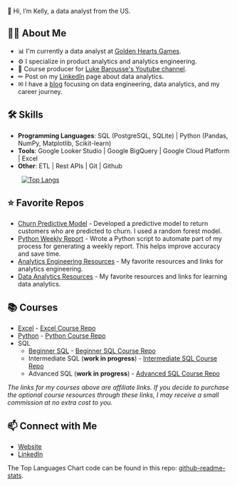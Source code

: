 👋 Hi, I’m Kelly, a data analyst from the US. 

## 🙋‍♀️ About Me

- 📊 I'm currently a data analyst at [Golden Hearts Games](https://www.goldenheartsgames.com/home).
- ⚙️ I specialize in product analytics and analytics engineering. 
- 🎥 Course producer for [Luke Barousse's Youtube channel](https://www.youtube.com/c/lukebarousse). 
- ✏ Post on my [LinkedIn](https://www.linkedin.com/in/kellyjianadams/) page about data analytics. 
- ✉ I have a [blog](https://www.kellyjadams.com/blog) focusing on data engineering, data analytics, and my career journey. 

## 🛠 Skills
- **Programming Languages**: SQL (PostgreSQL, SQLite) | Python (Pandas, NumPy, Matplotlib, Scikit-learn)
- **Tools**: Google Looker Studio | Google BigQuery | Google Cloud Platform | Excel
- **Other**: ETL | Rest APIs | Git | Github

&nbsp;&nbsp;&nbsp;&nbsp;&nbsp;&nbsp;&nbsp;&nbsp;[![Top Langs](https://github-readme-stats.vercel.app/api/top-langs/?username=kellyjadams&layout=compact&theme=dark)](https://github.com/anuraghazra/github-readme-stats)

## ⭐ Favorite Repos

- [Churn Predictive Model](https://github.com/kellyjadams/predictive-model-1) - Developed a predictive model to return customers who are predicted to churn. I used a random forest model. 
- [Python Weekly Report](https://github.com/kellyjadams/bigquery-python-weekly-report/tree/main) - Wrote a Python script to automate part of my process for generating a weekly report. This helps improve accuracy and save time.
- [Analytics Engineering Resources](https://github.com/kellyjadams/analytics-engineering-resources) - My favorite resources and links for analytics engineering.
- [Data Analytics Resources](https://github.com/kellyjadams/data-analytics-resources) - My favorite resources and links for learning data analytics.

## 📚 Courses
- [Excel](https://www.lukebarousse.com/a/2147977813/NY7yabZz) - [Excel Course Repo](https://github.com/lukebarousse/Excel_Data_Analytics_Course)
- [Python](https://www.lukebarousse.com/a/2147873313/NY7yabZz) - [Python Course Repo](https://github.com/lukebarousse/Python_Data_Analytics_Course)
- SQL
  - [Beginner SQL](https://www.lukebarousse.com/a/2147831694/NY7yabZz) - [Beginner SQL Course Repo](https://github.com/lukebarousse/SQL_Project_Data_Job_Analysis)
  - Intermediate SQL (**work in progress**) - [Intermediate SQL Course Repo](https://github.com/lukebarousse/Int_SQL_Data_Analytics_Course/tree/main)
  - Advanced SQL (**work in progress**) - [Advanced SQL Course Repo](https://github.com/lukebarousse/Adv_SQL_Data_Analytics_Course)

*The links for my courses above are affiliate links. If you decide to purchase the optional course resources through these links, I may receive a small commission at no extra cost to you.*

## 📫 Connect with Me

- [Website](https://www.kellyjadams.com/)
- [LinkedIn](https://www.linkedin.com/in/kellyjianadams/)

The Top Languages Chart code can be found in this repo: [github-readme-stats](https://github.com/anuraghazra/github-readme-stats).
